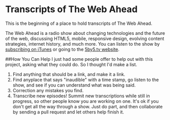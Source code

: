 Transcripts of The Web Ahead
====================

This is the beginning of a place to hold transcripts of The Web Ahead. 

The Web Ahead is a radio show about changing technologies and the future of the web, discussing HTML5, mobile, responsive design, evolving content strategies, internet history, and much more. You can listen to the show by [subscribing on iTunes](http://itunes.apple.com/WebObjects/MZStore.woa/wa/viewPodcast?id=464936442&partnerId=30&siteID=GfpxbBXXpXE-y3gfJGyOQcSr2tOpkzD12A) or going to the [5by5.tv website](http://5by5.tv/webahead). 

##How You Can Help
I just had some people offer to help out with this project, asking what they could do. So I thought I'd make a list.

1. Find anything that should be a link, and make it a link.
2. Find anyplace that says "inaudible" with a time stamp, go listen to the show, and see if you can understand what was being said.
3. Correction any mistakes you find.
4. Transcribe new episodes! Summit new transcriptions while still in progress, so other people know you are working on one. It's ok if you don't get all the way through a show. Just do part, and then collaborate by sending a pull request and let others help finish it.
